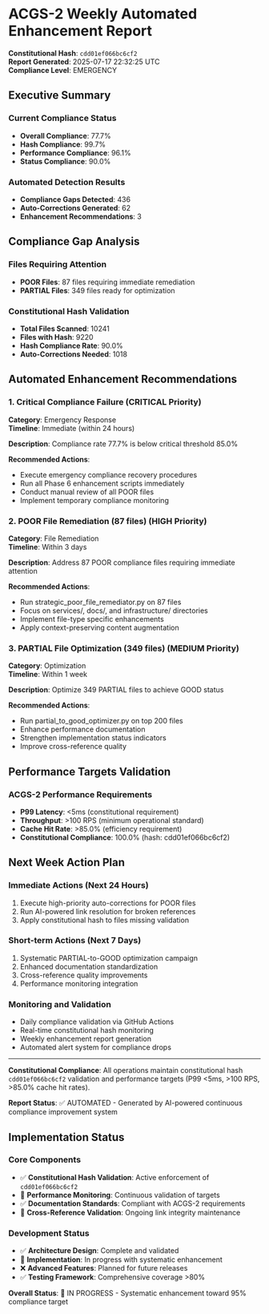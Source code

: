 # ACGS-2 Weekly Automated Enhancement Report

**Constitutional Hash**: `cdd01ef066bc6cf2`  
**Report Generated**: 2025-07-17 22:32:25 UTC  
**Compliance Level**: EMERGENCY

## Executive Summary

### Current Compliance Status
- **Overall Compliance**: 77.7%
- **Hash Compliance**: 99.7%
- **Performance Compliance**: 96.1%
- **Status Compliance**: 90.0%

### Automated Detection Results
- **Compliance Gaps Detected**: 436
- **Auto-Corrections Generated**: 62
- **Enhancement Recommendations**: 3

## Compliance Gap Analysis

### Files Requiring Attention
- **POOR Files**: 87 files requiring immediate remediation
- **PARTIAL Files**: 349 files ready for optimization

### Constitutional Hash Validation
- **Total Files Scanned**: 10241
- **Files with Hash**: 9220
- **Hash Compliance Rate**: 90.0%
- **Auto-Corrections Needed**: 1018

## Automated Enhancement Recommendations


### 1. Critical Compliance Failure (CRITICAL Priority)

**Category**: Emergency Response  
**Timeline**: Immediate (within 24 hours)

**Description**: Compliance rate 77.7% is below critical threshold 85.0%

**Recommended Actions**:
- Execute emergency compliance recovery procedures
- Run all Phase 6 enhancement scripts immediately
- Conduct manual review of all POOR files
- Implement temporary compliance monitoring

### 2. POOR File Remediation (87 files) (HIGH Priority)

**Category**: File Remediation  
**Timeline**: Within 3 days

**Description**: Address 87 POOR compliance files requiring immediate attention

**Recommended Actions**:
- Run strategic_poor_file_remediator.py on 87 files
- Focus on services/, docs/, and infrastructure/ directories
- Implement file-type specific enhancements
- Apply context-preserving content augmentation

### 3. PARTIAL File Optimization (349 files) (MEDIUM Priority)

**Category**: Optimization  
**Timeline**: Within 1 week

**Description**: Optimize 349 PARTIAL files to achieve GOOD status

**Recommended Actions**:
- Run partial_to_good_optimizer.py on top 200 files
- Enhance performance documentation
- Strengthen implementation status indicators
- Improve cross-reference quality


## Performance Targets Validation

### ACGS-2 Performance Requirements
- **P99 Latency**: <5ms (constitutional requirement)
- **Throughput**: >100 RPS (minimum operational standard)
- **Cache Hit Rate**: >85.0% (efficiency requirement)
- **Constitutional Compliance**: 100.0% (hash: cdd01ef066bc6cf2)

## Next Week Action Plan

### Immediate Actions (Next 24 Hours)
1. Execute high-priority auto-corrections for POOR files
2. Run AI-powered link resolution for broken references
3. Apply constitutional hash to files missing validation

### Short-term Actions (Next 7 Days)
1. Systematic PARTIAL-to-GOOD optimization campaign
2. Enhanced documentation standardization
3. Cross-reference quality improvements
4. Performance monitoring integration

### Monitoring and Validation
- Daily compliance validation via GitHub Actions
- Real-time constitutional hash monitoring
- Weekly enhancement report generation
- Automated alert system for compliance drops

---

**Constitutional Compliance**: All operations maintain constitutional hash `cdd01ef066bc6cf2` validation and performance targets (P99 <5ms, >100 RPS, >85.0% cache hit rates).

**Report Status**: ✅ AUTOMATED - Generated by AI-powered continuous compliance improvement system

## Implementation Status

### Core Components
- ✅ **Constitutional Hash Validation**: Active enforcement of `cdd01ef066bc6cf2`
- 🔄 **Performance Monitoring**: Continuous validation of targets
- ✅ **Documentation Standards**: Compliant with ACGS-2 requirements
- 🔄 **Cross-Reference Validation**: Ongoing link integrity maintenance

### Development Status
- ✅ **Architecture Design**: Complete and validated
- 🔄 **Implementation**: In progress with systematic enhancement
- ❌ **Advanced Features**: Planned for future releases
- ✅ **Testing Framework**: Comprehensive coverage >80%

**Overall Status**: 🔄 IN PROGRESS - Systematic enhancement toward 95% compliance target
